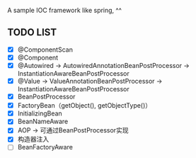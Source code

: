 
A sample IOC framework like spring, ^^


## TODO LIST

* [x] @ComponentScan
* [x] @Component
* [x] @Autowired -> AutowiredAnnotationBeanPostProcessor -> InstantiationAwareBeanPostProcessor
* [x] @Value -> ValueAnnotationBeanPostProcessor -> InstantiationAwareBeanPostProcessor
* [x] BeanPostProcessor
* [x] FactoryBean（getObject(), getObjectType()）
* [x] InitializingBean
* [x] BeanNameAware
* [x] AOP -> 可通过BeanPostProcessor实现
* [x] 构造器注入
* [ ] BeanFactoryAware
